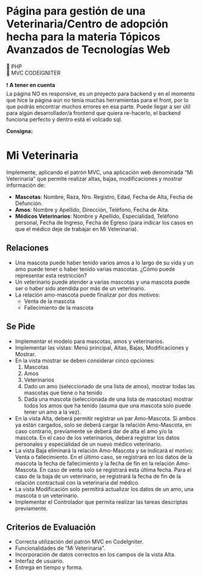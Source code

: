 # Página para gestión de una Veterinaria/Centro de adopción hecha para la materia Tópicos Avanzados de Tecnologías Web<br>

:blossom: PHP <br>
:blossom: MVC CODEIGNITER <br>

:exclamation: **A tener en cuenta**<br>
La página NO es responsive, es un proyecto para backend y en el momento que hice la página aún no tenía muchas herramientas para el front, por lo que podrás encontrar muchos errores en esa parte. Puede llegar a ser útil para algún desarrollador/a frontend que quiera re-hacerlo, el backend funciona perfecto y dentro está el volcado sql.

**Consigna:**<br>

# Mi Veterinaria

Implemente, aplicando el patrón MVC, una aplicación web denominada “Mi Veterinaria” que permite realizar altas, bajas, modificaciones y mostrar información de:

- **Mascotas**: Nombre, Raza, Nro. Registro, Edad, Fecha de Alta, Fecha de Defunción.
- **Amos**: Nombre y Apellido, Dirección, Teléfono, Fecha de Alta.
- **Médicos Veterinarios**: Nombre y Apellido, Especialidad, Teléfono personal, Fecha de Ingreso, Fecha de Egreso (para indicar los casos en que el médico deje de trabajar en Mi Veterinaria).

## Relaciones

- Una mascota puede haber tenido varios amos a lo largo de su vida y un amo puede tener o haber tenido varias mascotas. ¿Cómo puede representar esta restricción?
- Un veterinario puede atender a varias mascotas y una mascota puede ser o haber sido atendida por más de un veterinario.
- La relación amo-mascota puede finalizar por dos motivos: 
  - Venta de la mascota
  - Fallecimiento de la mascota

## Se Pide

- Implementar el modelo para mascotas, amos y veterinarios.
- Implementar las vistas: Menú principal, Altas, Bajas, Modificaciones y Mostrar.
- En la vista mostrar se deben considerar cinco opciones:
  1. Mascotas
  2. Amos
  3. Veterinarios
  4. Dado un amo (seleccionado de una lista de amos), mostrar todas las mascotas que tiene o ha tenido
  5. Dada una mascota (seleccionada de una lista de mascotas) mostrar todos los amos que ha tenido (asuma que una mascota solo puede tener un amo a la vez).
- En la vista Alta, deberá permitir registrar un par Amo-Mascota. Si ambos ya están cargados, solo se deberá cargar la relación Amo-Mascota, en caso contrario, previamente se deberá dar de alta el amo y/o la mascota. En el caso de los veterinarios, deberá registrar los datos personales y especialidad de un nuevo médico veterinario.
- La vista Baja eliminará la relación Amo-Mascota y se indicará el motivo: Venta o fallecimiento. En el último caso, se registrará en los datos de la mascota la fecha de fallecimiento y la fecha de fin en la relación Amo-Mascota. En caso de venta solo se registrará esta última fecha. Para el caso de la baja de un veterinario, se registrará la fecha de fin de la relación contractual con la veterinaria del médico.
- La vista Modificación solo permitirá actualizar los datos de un amo, una mascota o un veterinario.
- Implementar el Controlador que permita realizar las tareas descriptas previamente.

## Criterios de Evaluación

- Correcta utilización del patrón MVC en CodeIgniter.
- Funcionalidades de “Mi Veterinaria”.
- Incorporación de datos correctos en los campos de la vista Alta.
- Interfaz de usuario.
- Entrega en tiempo y forma.
